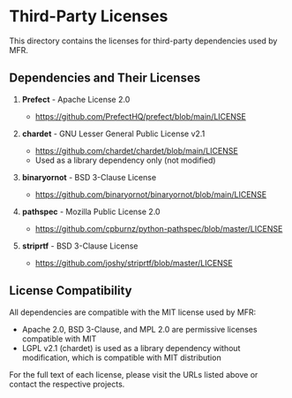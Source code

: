 # Third-Party Licenses

This directory contains the licenses for third-party dependencies used by MFR.

## Dependencies and Their Licenses

1. **Prefect** - Apache License 2.0
   - https://github.com/PrefectHQ/prefect/blob/main/LICENSE

2. **chardet** - GNU Lesser General Public License v2.1
   - https://github.com/chardet/chardet/blob/main/LICENSE
   - Used as a library dependency only (not modified)

3. **binaryornot** - BSD 3-Clause License
   - https://github.com/binaryornot/binaryornot/blob/main/LICENSE

4. **pathspec** - Mozilla Public License 2.0
   - https://github.com/cpburnz/python-pathspec/blob/master/LICENSE

5. **striprtf** - BSD 3-Clause License
   - https://github.com/joshy/striprtf/blob/master/LICENSE

## License Compatibility

All dependencies are compatible with the MIT license used by MFR:

- Apache 2.0, BSD 3-Clause, and MPL 2.0 are permissive licenses compatible with MIT
- LGPL v2.1 (chardet) is used as a library dependency without modification, which is compatible with MIT distribution

For the full text of each license, please visit the URLs listed above or contact the respective projects.
